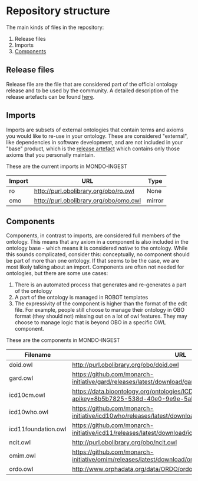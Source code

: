 # Repository structure

The main kinds of files in the repository:

1. Release files
2. Imports
3. [Components](#components)

## Release files
Release file are the file that are considered part of the official ontology release and to be used by the community. A detailed description of the release artefacts can be found [here](https://github.com/INCATools/ontology-development-kit/blob/master/docs/ReleaseArtefacts.md).

## Imports
Imports are subsets of external ontologies that contain terms and axioms you would like to re-use in your ontology. These are considered "external", like dependencies in software development, and are not included in your "base" product, which is the [release artefact](https://github.com/INCATools/ontology-development-kit/blob/master/docs/ReleaseArtefacts.md) which contains only those axioms that you personally maintain.

These are the current imports in MONDO-INGEST

| Import | URL | Type |
| ------ | --- | ---- |
| ro | http://purl.obolibrary.org/obo/ro.owl | None |
| omo | http://purl.obolibrary.org/obo/omo.owl | mirror |

## Components
Components, in contrast to imports, are considered full members of the ontology. This means that any axiom in a component is also included in the ontology base - which means it is considered _native_ to the ontology. While this sounds complicated, consider this: conceptually, no component should be part of more than one ontology. If that seems to be the case, we are most likely talking about an import. Components are often not needed for ontologies, but there are some use cases:

1. There is an automated process that generates and re-generates a part of the ontology
2. A part of the ontology is managed in ROBOT templates
3. The expressivity of the component is higher than the format of the edit file. For example, people still choose to manage their ontology in OBO format (they should not) missing out on a lot of owl features. They may choose to manage logic that is beyond OBO in a specific OWL component.

These are the components in MONDO-INGEST

| Filename | URL |
| -------- | --- |
| doid.owl | http://purl.obolibrary.org/obo/doid.owl |
| gard.owl | https://github.com/monarch-initiative/gard/releases/latest/download/gard.owl |
| icd10cm.owl | https://data.bioontology.org/ontologies/ICD10CM/submissions/23/download?apikey=8b5b7825-538d-40e0-9e9e-5ab9274a9aeb |
| icd10who.owl | https://github.com/monarch-initiative/icd10who/releases/latest/download/icd10who.ttl |
| icd11foundation.owl | https://github.com/monarch-initiative/icd11/releases/latest/download/icd11foundation.owl |
| ncit.owl | http://purl.obolibrary.org/obo/ncit.owl |
| omim.owl | https://github.com/monarch-initiative/omim/releases/latest/download/omim.owl |
| ordo.owl | http://www.orphadata.org/data/ORDO/ordo_orphanet.owl |
